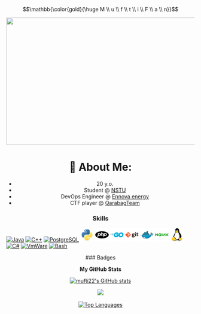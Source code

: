 $$\mathbb{\color{gold}{\huge M \\ u \\ f \\ t \\ i \\ F \\ a \\ n}}$$

<div id="header" align=center>  
  
  <div class="introduction">
    <img src="https://media.giphy.com/media/f3iwJFOVOwuy7K6FFw/giphy.gif" width="590" height="340"/>
  </div>

  # 🤖 About Me:
- 20 y.o.
- Student @ [NSTU](https://www.nstu.ru/) 
- DevOps Engineer @ [Ennova energy](https://www.ennova.energy/)
- CTF player @ [QarabagTeam](https://ctftime.org/team/186802)
  


### Skills


<p align="left">
<a href="https://www.oracle.com/java/" target="_blank" rel="noreferrer"><img src="https://raw.githubusercontent.com/danielcranney/readme-generator/main/public/icons/skills/java-colored.svg" width="36" height="36" alt="Java" /></a>
<a href="https://docs.microsoft.com/en-us/cpp/?view=msvc-170" target="_blank" rel="noreferrer"><img src="https://raw.githubusercontent.com/danielcranney/readme-generator/main/public/icons/skills/cplusplus-colored.svg" width="36" height="36" alt="C++" /></a>
<a href="https://www.postgresql.org/" target="_blank" rel="noreferrer"><img src="https://raw.githubusercontent.com/danielcranney/readme-generator/main/public/icons/skills/postgresql-colored.svg" width="36" height="36" alt="PostgreSQL" /></a>
<a href="https://www.python.org" target="_blank" rel="noreferrer"><img src="https://github.com/devicons/devicon/blob/master/icons/python/python-original.svg" width="36" height="36" alt="Python" /></a>
<a href="https://www.php.net" target="_blank" rel="noreferrer"><img src="https://github.com/devicons/devicon/blob/master/icons/php/php-plain.svg" width="36" height="36" alt="PHP" /></a>  
<a href="https://go.dev" target="_blank" rel="noreferrer"><img src="https://github.com/devicons/devicon/blob/master/icons/go/go-original-wordmark.svg" width="36" height="36" alt="GoLang" /></a>
<a href="https://about.gitlab.com" target="_blank" rel="noreferrer"><img src="https://github.com/devicons/devicon/blob/master/icons/git/git-original-wordmark.svg" width="36" height="36" alt="Git" /></a> 
<a href="https://www.docker.com" target="_blank" rel="noreferrer"><img src="https://github.com/devicons/devicon/blob/master/icons/docker/docker-original.svg" width="36" height="36" alt="Docker" /></a> 
<a href="#" target="_blank" rel="noreferrer"><img src="https://github.com/devicons/devicon/blob/master/icons/nginx/nginx-original.svg" width="36" height="36" alt="Nginx" /></a> 
<a href="#" target="_blank" rel="noreferrer"><img src="https://github.com/devicons/devicon/blob/master/icons/linux/linux-original.svg" width="36" height="36" alt="Linux" /></a> 
<a href="#" target="_blank" rel="noreferrer"><img src="https://cdn.worldvectorlogo.com/logos/c--4.svg" width="36" height="36" alt="C#" /></a>
<a href="#" target="_blank" rel="noreferrer"><img src="https://cdn.worldvectorlogo.com/logos/vmware-1.svg" width="36" height="36" alt="VmWare" /></a>
<a href="#" target="_blank" rel="noreferrer"><img src="https://cdn.worldvectorlogo.com/logos/bash-1.svg" width="36" height="36" alt="Bash" /></a> 
</p>
### Badges

<b>My GitHub Stats</b>

<a href="http://www.github.com/mufti22"><img src="https://github-readme-stats.vercel.app/api?username=mufti22&show_icons=true&hide=issues,&count_private=true&title_color=14b8a6&text_color=ffffff&icon_color=facc15&bg_color=0f172a&hide_border=true&show_icons=true" alt="mufti22's GitHub stats" /></a>

<a href="http://www.github.com/mufti22"><img src="https://github-readme-streak-stats.herokuapp.com/?user=mufti22&stroke=ffffff&background=0f172a&ring=14b8a6&fire=14b8a6&currStreakNum=ffffff&currStreakLabel=14b8a6&sideNums=ffffff&sideLabels=ffffff&dates=ffffff&hide_border=true" /></a>

<a href="https://github.com/mufti22" align="left"><img src="https://github-readme-stats.vercel.app/api/top-langs/?username=mufti22&langs_count=3&title_color=14b8a6&text_color=ffffff&icon_color=facc15&bg_color=0f172a&hide_border=true&locale=en&custom_title=Top%20%Languages" alt="Top Languages" /></a>
